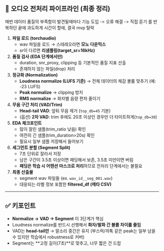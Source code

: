 ## 🎯 오디오 전처리 파이프라인 (최종 정리)
매번 데이터 품질의 부족함이 발견될때마다 기능 도입 -> 오류 해결 -> 직접 듣기 를 반복하던 끝에 과도하게 시간이 할애, 결국 mvp 탈락

1. **파일 로드 (torchaudio)**
   - wav 파일을 로드 → 스테레오라면 **모노 다운믹스**
   - sr이 다르면 **리샘플링(target\_sr=16kHz)**
2. **품질 검사 (EDA 단계에서만)**
   - duration, snr\_proxy, clipping 등 기본적인 품질 지표 산출
   - 존재하지 않는 파일(drop) 처리
3. **정규화 (Normalization)**
   - **Loudness normalize (LUFS 기준)** → 전체 데이터의 체감 볼륨 맞추기 (예: -23 LUFS)
   - **Peak normalize** → clipping 방지
   - **RMS normalize** → 화자별 음량 편차 줄이기
4. **무음 구간 처리 (VAD/Trim)**
   - **Head-tail VAD**: 앞뒤 무음 제거 (`top_db=45` 기본)
   - (옵션) **2차 VAD**: trim 후에도 20초 이상인 경우만 더 타이트하게(`top_db=30`)
5. **EDA 체크포인트**
   - 많이 잘린 샘플(trim\_ratio 낮음) 확인
   - 여전히 긴 샘플(trim\_duration>20s) 확인
   - 필요시 일부 샘플 저장해서 들어보기
6. **세그먼트 분할 (Segment Split)**
   - 7초 단위로 잘라서 저장
   - 남은 구간이 3.5초 이상이면 패딩해서 보존, 3.5초 미만이면 버림
   - **패딩은 학습 시 어텐션 마스크로 처리**하므로 전처리 단계에서는 불필요
7. **최종 산출물**
   - segment wav 파일들 (ex. `wav_id__seg_001.wav`)
   - 대응되는 라벨 정보 포함한 **filtered\_df (메타 CSV)**

---

## ✅ 키포인트

- **Normalize → VAD → Segment** 이 3단계가 핵심
- Loudness normalize를 반드시 선행해서 **화자/발화 간 볼륨 차이를 줄임**
- VAD는 **head-tail만** → 말소리 중간은 유지 (부스럭/까톡 같은 peak는 일부 남을 수 있지만 학습에서 robustness로 커버)
- Segment는 \*\*고정 길이(7초)\*\*로 맞추고, 너무 짧은 건 드랍
